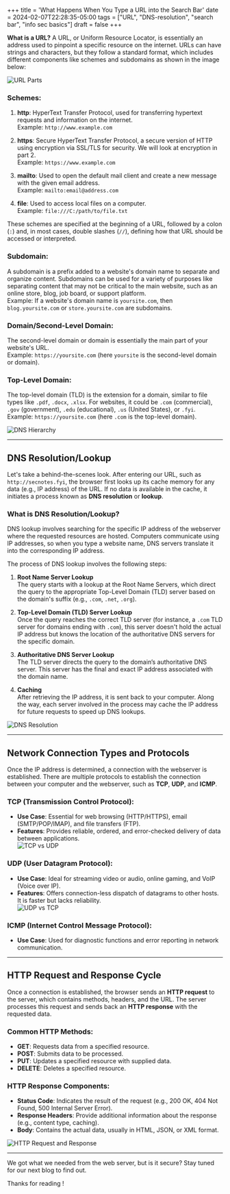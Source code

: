 +++
title = 'What Happens When You Type a URL into the Search Bar'
date = 2024-02-07T22:28:35-05:00
tags = ["URL", "DNS-resolution", "search bar", "info sec basics"]
draft = false
+++


**What is a URL?** A URL, or Uniform Resource Locator, is essentially an address used to pinpoint a specific resource on the internet. URLs can have strings and characters, but they follow a standard format, which includes different components like schemes and subdomains <!--more--> as shown in the image below:

![URL Parts](https://www.hubspot.com/hubfs/URL%20Parts_300-02.jpg)

### Schemes:
1. **http**: HyperText Transfer Protocol, used for transferring hypertext requests and information on the internet.  
   Example: `http://www.example.com`

2. **https**: Secure HyperText Transfer Protocol, a secure version of HTTP using encryption via SSL/TLS for security. We will look at encryption in part 2.  
   Example: `https://www.example.com`

3. **mailto**: Used to open the default mail client and create a new message with the given email address.  
   Example: `mailto:email@address.com`

4. **file**: Used to access local files on a computer.  
   Example: `file:///C:/path/to/file.txt`

These schemes are specified at the beginning of a URL, followed by a colon (`:`) and, in most cases, double slashes (`//`), defining how that URL should be accessed or interpreted.

### Subdomain: 
A subdomain is a prefix added to a website's domain name to separate and organize content. Subdomains can be used for a variety of purposes like separating content that may not be critical to the main website, such as an online store, blog, job board, or support platform.  
Example: If a website's domain name is `yoursite.com`, then `blog.yoursite.com` or `store.yoursite.com` are subdomains.

### Domain/Second-Level Domain:
The second-level domain or domain is essentially the main part of your website's URL.  
Example: `https://yoursite.com` (here `yoursite` is the second-level domain or domain).

### Top-Level Domain:
The top-level domain (TLD) is the extension for a domain, similar to file types like `.pdf`, `.docx`, `.xlsx`. For websites, it could be `.com` (commercial), `.gov` (government), `.edu` (educational), `.us` (United States), or `.fyi`.  
Example: `https://yoursite.com` (here `.com` is the top-level domain).

![DNS Hierarchy](https://www.linode.com/docs/guides/introduction-to-dns-on-linux/DNS-Hierarchy.png)

---

## DNS Resolution/Lookup

Let's take a behind-the-scenes look. After entering our URL, such as `http://secnotes.fyi`, the browser first looks up its cache memory for any data (e.g., IP address) of the URL. If no data is available in the cache, it initiates a process known as **DNS resolution** or **lookup**.

### What is DNS Resolution/Lookup? 
DNS lookup involves searching for the specific IP address of the webserver where the requested resources are hosted. Computers communicate using IP addresses, so when you type a website name, DNS servers translate it into the corresponding IP address.

The process of DNS lookup involves the following steps:

1. **Root Name Server Lookup**  
   The query starts with a lookup at the Root Name Servers, which direct the query to the appropriate Top-Level Domain (TLD) server based on the domain's suffix (e.g., `.com`, `.net`, `.org`).

2. **Top-Level Domain (TLD) Server Lookup**  
   Once the query reaches the correct TLD server (for instance, a `.com` TLD server for domains ending with `.com`), this server doesn't hold the actual IP address but knows the location of the authoritative DNS servers for the specific domain.

3. **Authoritative DNS Server Lookup**  
   The TLD server directs the query to the domain’s authoritative DNS server. This server has the final and exact IP address associated with the domain name.

4. **Caching**  
   After retrieving the IP address, it is sent back to your computer. Along the way, each server involved in the process may cache the IP address for future requests to speed up DNS lookups.

![DNS Resolution](https://sookocheff.com/post/networking/how-does-dns-work/assets/dns-resolution.png)

---

## Network Connection Types and Protocols

Once the IP address is determined, a connection with the webserver is established. There are multiple protocols to establish the connection between your computer and the webserver, such as **TCP**, **UDP**, and **ICMP**.

### TCP (Transmission Control Protocol):
- **Use Case**: Essential for web browsing (HTTP/HTTPS), email (SMTP/POP/IMAP), and file transfers (FTP).
- **Features**: Provides reliable, ordered, and error-checked delivery of data between applications.  
  ![TCP vs UDP](https://i.imgur.com/CdjvCNr.png)

### UDP (User Datagram Protocol):
- **Use Case**: Ideal for streaming video or audio, online gaming, and VoIP (Voice over IP).
- **Features**: Offers connection-less dispatch of datagrams to other hosts. It is faster but lacks reliability.  
  ![UDP vs TCP](https://www.colocationamerica.com/wp-content/uploads/2018/12/udp-tcp.jpg)

### ICMP (Internet Control Message Protocol):
- **Use Case**: Used for diagnostic functions and error reporting in network communication.

---

## HTTP Request and Response Cycle

Once a connection is established, the browser sends an **HTTP request** to the server, which contains methods, headers, and the URL. The server processes this request and sends back an **HTTP response** with the requested data.

### Common HTTP Methods:
- **GET**: Requests data from a specified resource.
- **POST**: Submits data to be processed.
- **PUT**: Updates a specified resource with supplied data.
- **DELETE**: Deletes a specified resource.

### HTTP Response Components:
- **Status Code**: Indicates the result of the request (e.g., 200 OK, 404 Not Found, 500 Internal Server Error).
- **Response Headers**: Provide additional information about the response (e.g., content type, caching).
- **Body**: Contains the actual data, usually in HTML, JSON, or XML format.

![HTTP Request and Response](https://www.researchgate.net/profile/Mostafa-Sedighizadeh/publication/242714677/figure/fig1/AS:644655569973249@1530709273718/Typical-HTTP-response-and-request-headers.png)

---

We got what we needed from the web server, but is it secure? Stay tuned for our next blog to find out.

Thanks for reading !

